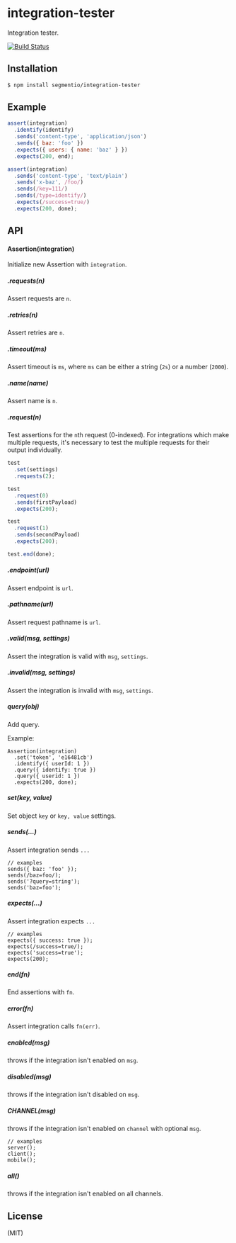 
# integration-tester

  Integration tester.

[![Build Status](https://circleci.com/gh/segmentio/integration-tester.png?circle-token=5661c08914a340dcbb99e778e72c18641b9f8576)](https://circleci.com/gh/segmentio/integration-tester)

## Installation

```bash
$ npm install segmentio/integration-tester
```

## Example

```js
assert(integration)
  .identify(identify)
  .sends('content-type', 'application/json')
  .sends({ baz: 'foo' })
  .expects({ users: { name: 'baz' } })
  .expects(200, end);
```

```js
assert(integration)
  .sends('content-type', 'text/plain')
  .sends('x-baz', /foo/)
  .sends(/key=111/)
  .sends(/type=identify/)
  .expects(/success=true/)
  .expects(200, done);
```

## API

#### Assertion(integration)

  Initialize new Assertion with `integration`.

##### .requests(n)

  Assert requests are `n`.

##### .retries(n)

  Assert retries are `n`.

##### .timeout(ms)

  Assert timeout is `ms`, where `ms` can be either a string (`2s`) or a number (`2000`).

##### .name(name)

  Assert name is `n`.

##### .request(n)

  Test assertions for the `n`th request (0-indexed). For integrations which make
  multiple requests, it's necessary to test the multiple requests for their
  output individually.

```js
test
  .set(settings)
  .requests(2);

test
  .request(0)
  .sends(firstPayload)
  .expects(200);

test
  .request(1)
  .sends(secondPayload)
  .expects(200);

test.end(done);
```

##### .endpoint(url)

  Assert endpoint is `url`.

##### .pathname(url)

  Assert request pathname is `url`.

##### .valid(msg, settings)

  Assert the integration is valid with `msg`, `settings`.

##### .invalid(msg, settings)

  Assert the integration is invalid with `msg`, `settings`.

##### query(obj)

  Add query.

  Example:

    Assertion(integration)
      .set('token', 'e16481cb')
      .identify({ userId: 1 })
      .query({ identify: true })
      .query({ userid: 1 })
      .expects(200, done);

##### set(key, value)

  Set object `key` or `key, value` settings.

##### sends(...)

  Assert integration sends `...`

    // examples
    sends({ baz: 'foo' });
    sends(/baz=foo/);
    sends('?query=string');
    sends('baz=foo');

##### expects(...)

  Assert integration expects `...`

    // examples
    expects({ success: true });
    expects(/success=true/);
    expects('success=true');
    expects(200);

##### end(fn)

  End assertions with `fn`.

##### error(fn)

  Assert integration calls `fn(err)`.

##### enabled(msg)

  throws if the integration isn't enabled on `msg`.

##### disabled(msg)

  throws if the integration isn't disabled on `msg`.

##### CHANNEL(msg)

  throws if the integration isn't enabled on `channel` with optional `msg`.

    // examples
    server();
    client();
    mobile();

##### all()

  throws if the integration isn't enabled on all channels.

## License

  (MIT)

